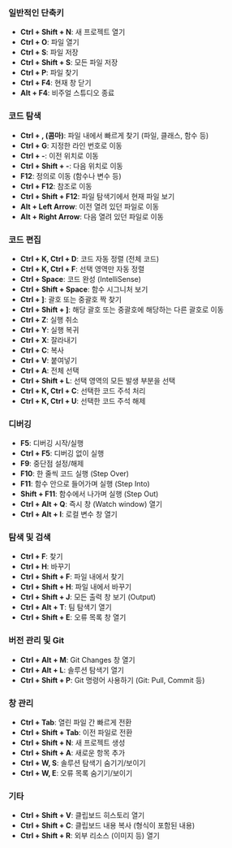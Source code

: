 ### 일반적인 단축키

- **Ctrl + Shift + N**: 새 프로젝트 열기
- **Ctrl + O**: 파일 열기
- **Ctrl + S**: 파일 저장
- **Ctrl + Shift + S**: 모든 파일 저장
- **Ctrl + P**: 파일 찾기
- **Ctrl + F4**: 현재 창 닫기
- **Alt + F4**: 비주얼 스튜디오 종료

### 코드 탐색

- **Ctrl + , (콤마)**: 파일 내에서 빠르게 찾기 (파일, 클래스, 함수 등)
- **Ctrl + G**: 지정한 라인 번호로 이동
- **Ctrl + -**: 이전 위치로 이동
- **Ctrl + Shift + -**: 다음 위치로 이동
- **F12**: 정의로 이동 (함수나 변수 등)
- **Ctrl + F12**: 참조로 이동
- **Ctrl + Shift + F12**: 파일 탐색기에서 현재 파일 보기
- **Alt + Left Arrow**: 이전 열려 있던 파일로 이동
- **Alt + Right Arrow**: 다음 열려 있던 파일로 이동

### 코드 편집

- **Ctrl + K, Ctrl + D**: 코드 자동 정렬 (전체 코드)
- **Ctrl + K, Ctrl + F**: 선택 영역만 자동 정렬
- **Ctrl + Space**: 코드 완성 (IntelliSense)
- **Ctrl + Shift + Space**: 함수 시그니처 보기
- **Ctrl + ]**: 괄호 또는 중괄호 짝 찾기
- **Ctrl + Shift + ]**: 해당 괄호 또는 중괄호에 해당하는 다른 괄호로 이동
- **Ctrl + Z**: 실행 취소
- **Ctrl + Y**: 실행 복귀
- **Ctrl + X**: 잘라내기
- **Ctrl + C**: 복사
- **Ctrl + V**: 붙여넣기
- **Ctrl + A**: 전체 선택
- **Ctrl + Shift + L**: 선택 영역의 모든 발생 부분을 선택
- **Ctrl + K, Ctrl + C**: 선택한 코드 주석 처리
- **Ctrl + K, Ctrl + U**: 선택한 코드 주석 해제

### 디버깅

- **F5**: 디버깅 시작/실행
- **Ctrl + F5**: 디버깅 없이 실행
- **F9**: 중단점 설정/해제
- **F10**: 한 줄씩 코드 실행 (Step Over)
- **F11**: 함수 안으로 들어가며 실행 (Step Into)
- **Shift + F11**: 함수에서 나가며 실행 (Step Out)
- **Ctrl + Alt + Q**: 즉시 창 (Watch window) 열기
- **Ctrl + Alt + I**: 로컬 변수 창 열기

### 탐색 및 검색

- **Ctrl + F**: 찾기
- **Ctrl + H**: 바꾸기
- **Ctrl + Shift + F**: 파일 내에서 찾기
- **Ctrl + Shift + H**: 파일 내에서 바꾸기
- **Ctrl + Shift + J**: 모든 출력 창 보기 (Output)
- **Ctrl + Alt + T**: 팀 탐색기 열기
- **Ctrl + Shift + E**: 오류 목록 창 열기

### 버전 관리 및 Git

- **Ctrl + Alt + M**: Git Changes 창 열기
- **Ctrl + Alt + L**: 솔루션 탐색기 열기
- **Ctrl + Shift + P**: Git 명령어 사용하기 (Git: Pull, Commit 등)

### 창 관리

- **Ctrl + Tab**: 열린 파일 간 빠르게 전환
- **Ctrl + Shift + Tab**: 이전 파일로 전환
- **Ctrl + Shift + N**: 새 프로젝트 생성
- **Ctrl + Shift + A**: 새로운 항목 추가
- **Ctrl + W, S**: 솔루션 탐색기 숨기기/보이기
- **Ctrl + W, E**: 오류 목록 숨기기/보이기

### 기타

- **Ctrl + Shift + V**: 클립보드 히스토리 열기
- **Ctrl + Shift + C**: 클립보드 내용 복사 (형식이 포함된 내용)
- **Ctrl + Shift + R**: 외부 리소스 (이미지 등) 열기